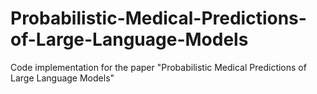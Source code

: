 # Probabilistic-Medical-Predictions-of-Large-Language-Models
Code implementation for the paper "Probabilistic Medical Predictions of Large Language Models"
